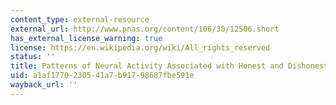 ```yaml
---
content_type: external-resource
external_url: http://www.pnas.org/content/106/30/12506.short
has_external_license_warning: true
license: https://en.wikipedia.org/wiki/All_rights_reserved
status: ''
title: Patterns of Neural Activity Associated with Honest and Dishonest Moral Decisions
uid: a1af1770-2305-41a7-b917-98687fbe591e
wayback_url: ''
---
```


